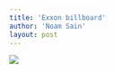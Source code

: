 ```yaml
---
title: 'Exxon billboard'
author: 'Noam Sain'
layout: post
---
```


[![](https://1.bp.blogspot.com/_8aN4krk1nsk/S2314i4LNoI/AAAAAAAAAWk/Rlz_6YvTZbM/s1024/image-5.jpg)](https://1.bp.blogspot.com/_8aN4krk1nsk/S2314i4LNoI/AAAAAAAAAWk/Rlz_6YvTZbM/s1600-h/image-5.jpg)